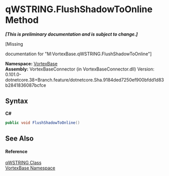# qWSTRING.FlushShadowToOnline Method 
 _**\[This is preliminary documentation and is subject to change.\]**_

\[Missing <summary> documentation for "M:VortexBase.qWSTRING.FlushShadowToOnline"\]

**Namespace:**&nbsp;<a href="N_VortexBase.md">VortexBase</a><br />**Assembly:**&nbsp;VortexBaseConnector (in VortexBaseConnector.dll) Version: 0.101.0-dotnetcore.38+Branch.feature/dotnetcore.Sha.9184ded7250ef900bfdd1d83b2841836087bcfce

## Syntax

**C#**<br />
``` C#
public void FlushShadowToOnline()
```


## See Also


#### Reference
<a href="T_VortexBase_qWSTRING.md">qWSTRING Class</a><br /><a href="N_VortexBase.md">VortexBase Namespace</a><br />